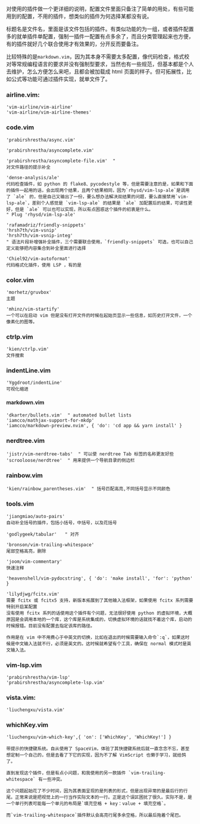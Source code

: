 对使用的插件做一个更详细的说明，配置文件里面只备注了简单的用处，有些可能用到的配置，不用的插件，想类似的插件为何选择某都没有说。

标题名是文件名，里面是该文件包括的插件。有类似功能的为一组，或者插件配置多的就单插件单配置，强制一插件一配置有点多余了，而且分类管理起来也方便，有的插件就好几个联合使用才有效果的，分开反而要备注。

比较特殊的是`markdown.vim`，因为其本身不需要太多配置，像代码检查，格式校对等常规编程语言的要求并没有强制型要求，当然也有一些规范，但基本都是个人去维护，怎么方便怎么来吧，且都会被加载成 html 页面的样子。但可拓展性，比如公式等功能可通过插件实现，就单文件了。

### airline.vim:

	'vim-airline/vim-airline'
	'vim-airline/vim-airline-themes'

### code.vim

	'prabirshrestha/async.vim'

	'prabirshrestha/asyncomplete.vim'

	'prabirshrestha/asyncomplete-file.vim'  " 
	对文件路径的提示补全

	'dense-analysis/ale'
	代码检查插件，如 python 的 flake8、pycodestyle 等，但是需要注意的是，如果和下面的插件一起用的话，会出现两个结果，且两个结果相同，因为`rhysd/vim-lsp-ale`是调用了 `ale` 的，但是自己又输出了一份，要么想办法解决双结果的问题，要么直接禁用`vim-lsp-ale`，差别个人感觉是 `vim-lsp-ale` 的结果是 `ale` 加配置后的结果，可读性更好，但是 `ale` 可以也可以实现，所以有点困惑这个插件的初衷是什么。
	" Plug 'rhysd/vim-lsp-ale'

	'rafamadriz/friendly-snippets'
	'hrsh7th/vim-vsnip'
	'hrsh7th/vim-vsnip-integ'  
	" 语法片段补增强补全插件，三个需要联合使用，`friendly-snippets` 可选，也可以自己定义能够把内容集合到补全里面进行选择

	'Chiel92/vim-autoformat'
	代码格式化插件，使用 LSP ，有的是

### color.vim

	'morhetz/gruvbox'
	主题

	'mhinz/vim-startify'
	一个可以在启动 vim 但是没有打开文件的时候在起始页显示一些信息，如历史打开文件，一个像素化的图等。

### ctrlp.vim

	'kien/ctrlp.vim'  
	文件搜索

### indentLine.vim

	'Yggdroot/indentLine'  
	可视化缩进

#### markdown.vim

	'dkarter/bullets.vim'  " automated bullet lists
	'iamcco/mathjax-support-for-mkdp'
	'iamcco/markdown-preview.nvim', { 'do': 'cd app && yarn install' }


### nerdtree.vim

	'jistr/vim-nerdtree-tabs'  " 可以使 nerdtree Tab 标签的名称更友好些
	'scrooloose/nerdtree'  " 用来提供一个导航目录的侧边栏

### rainbow.vim

	'kien/rainbow_parentheses.vim'  " 括号匹配高亮,不同括号显示不同颜色

### tools.vim

	'jiangmiao/auto-pairs'  
	自动补全括号的插件，包括小括号，中括号，以及花括号

	'godlygeek/tabular'   " 对齐

	'bronson/vim-trailing-whitespace' 
	尾部空格高亮，删除

	'joom/vim-commentary'  
	快速注释

	'heavenshell/vim-pydocstring', { 'do': 'make install', 'for': 'python' }

	'lilydjwg/fcitx.vim'
	需要 fcitx 或 fcitx5 支持，新版本拓展到了其他输入法框架，如果使用 fcitx 系列需要特别开启某配置
	没有使用 fcitx 系列的话使用这个插件有个问题，无法很好使用 python 的虚拟环境，大概原因是会调用本地的一个库，这个库是系统集成的，切换虚拟环境的话就找不着这个库，启动的时候报错。目前没有配置去指定该库的路径。

	作用是在 vim 中不用费心于中英文的切换，比如在退出的时候需要输入命令`:q`，如果这时候是中文输入法就不行，必须是英文的。这时候就希望有个工具，确保在 normal 模式时是英文输入法。

### vim-lsp.vim

	'prabirshrestha/vim-lsp'
	'prabirshrestha/asyncomplete-lsp.vim'

### vista.vim:

	'liuchengxu/vista.vim'

### whichKey.vim

	'liuchengxu/vim-which-key',{ 'on': ['WhichKey', 'WhichKey!'] }

	带提示的快捷键系统。自从使用了 SpaceVim，体验了其快捷键系统后就一直念念不忘，甚至想定制一个自己的，但是去看了下它的实现，因为不了解 VimScript 也懒于学习，就给鸽了。

	直到发现这个插件，但是有点小问题，和我使用的另一款插件 `vim-trailing-whitespace` 有一些冲突。

	这个问题起始花了不少时间，因为其表面呈现的是列表的形式，但是出现异常的是最后行的行尾。正常来说是把视觉上的一行当作实际文本的一行。正是这个误区困扰了很久。实际不是，是一个单行列表可能每一个单元的布局是`填充空格 + key：value + 填充空格`。

	而`vim-trailing-whitespace`插件默认会高亮行尾多余空格，所以最后拖着个尾巴。